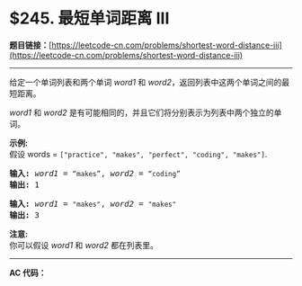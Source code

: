 # $245. 最短单词距离 III

**题目链接：**[https://leetcode-cn.com/problems/shortest-word-distance-iii](https://leetcode-cn.com/problems/shortest-word-distance-iii)

---

<div class="content__1Y2H">
 <div class="notranslate">
  <p>给定一个单词列表和两个单词 <em>word1</em> 和 <em>word2</em>，返回列表中这两个单词之间的最短距离。</p> 
  <p><em>word1</em> 和 <em>word2</em>&nbsp;是有可能相同的，并且它们将分别表示为列表中两个独立的单词。</p> 
  <p><strong>示例:</strong><br> 假设 words = <code>["practice", "makes", "perfect", "coding", "makes"]</code>.</p> 
  <pre class="language-text"><strong>输入:</strong> <em>word1</em> = <code>“makes”</code>, <em>word2</em> = <code>“coding”</code>
<strong>输出:</strong> 1
</pre> 
  <pre class="language-text"><strong>输入:</strong> <em>word1</em> = <code>"makes"</code>, <em>word2</em> = <code>"makes"</code>
<strong>输出:</strong> 3
</pre> 
  <p><strong>注意:</strong><br> 你可以假设 <em>word1</em> 和 <em>word2</em> 都在列表里。</p> 
 </div>
</div>

---

**AC 代码：**

```java

```